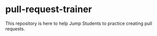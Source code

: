 # pull-request-trainer

This repository is here to help Jump Students to practice creating pull requests.
